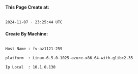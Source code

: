 
   
#### This Page Create at:

```bash

2024-11-07 - 23:25:44 UTC

```

#### Create By Machine:

```bash

Host Name : fv-az1121-259

platform  : Linux-6.5.0-1025-azure-x86_64-with-glibc2.35

Ip Local  : 10.1.0.130

```

